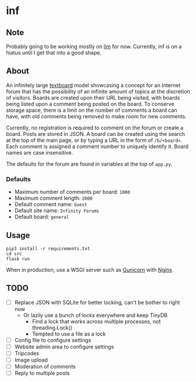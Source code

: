 # inf

## Note

Probably going to be working mostly on [lim](https://github.com/gscbravo/lim)
for now. Currently, inf is on a hiatus until I get that into a good shape.

## About

An infinitely large [textboard](https://en.wikipedia.org/wiki/Textboard) model
showcasing a concept for an Internet forum that has the possibility of an
infinite amount of topics at the discretion of visitors. Boards are created
upon their URL being visited, with boards being listed upon a comment being
posted on the board. To conserve storage space, there is a limit on the number
of comments a board can have, with old comments being removed to make room for
new comments.

Currently, no registration is required to comment on the forum or create
a board. Posts are stored in JSON. A board can be created using the search
at the top of the main page, or by typing a URL in the form of `/b/<board>`.
Each comment is assigned a comment number to uniquely identify it. Board names
are case insensitive.

The defaults for the forum are found in variables at the top of `app.py`.

### Defaults
- Maximum number of comments per board: `1000`
- Maximum comment length: `2000`
- Default comment name: `Guest`
- Default site name: `Infinity Forums`
- Default board: `general`

## Usage

```
pip3 install -r requirements.txt
cd src
flask run
```

When in production, use a WSGI server such as [Gunicorn](https://gunicorn.org/)
with [Nginx](https://nginx.org/).

## TODO

- [ ] Replace JSON with SQLite for better locking, can't be bother to right now
	- Or lazily use a bunch of locks everywhere and keep TinyDB
		- Find a lock that works across multiple processes, not threading.Lock()
		- Tempted to use a file as a lock
- [ ] Config file to configure settings
- [ ] Website admin area to configure settings
- [ ] Tripcodes
- [ ] Image upload
- [ ] Moderation of comments
- [ ] Reply to multiple posts
